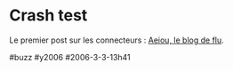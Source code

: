 # Crash test

Le premier post sur les connecteurs : [Aeiou, le blog de flu](http://www.fluctuat.net/blog/2417-Crash-test-le-peuple-des-connecteurs).

#buzz #y2006 #2006-3-3-13h41
